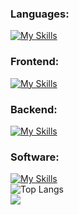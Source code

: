 
### Languages:
[![My Skills](https://skillicons.dev/icons?i=js,ts)](https://skillicons.dev)
### Frontend:
[![My Skills](https://skillicons.dev/icons?i=html,css,react)](https://skillicons.dev)
### Backend:
[![My Skills](https://skillicons.dev/icons?i=nodejs,express,mongodb)](https://skillicons.dev)
### Software:
[![My Skills](https://skillicons.dev/icons?i=git,github,vscode,postman)](https://skillicons.dev)<br>
![Top Langs](https://github-readme-stats.vercel.app/api/top-langs/?username=guskirb&layout=compact&theme=github_dark_dimmed)<br>
![](https://komarev.com/ghpvc/?username=guskirb)




<!---
guskirb/guskirb is a ✨ special ✨ repository because its `README.md` (this file) appears on your GitHub profile.
You can click the Preview link to take a look at your changes.
--->
